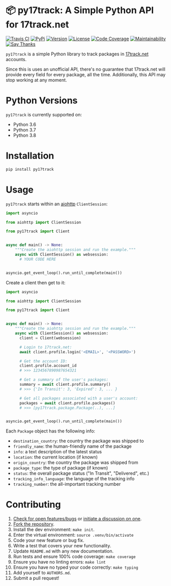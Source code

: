 # 📦 py17track: A Simple Python API for 17track.net

[![Travis CI](https://travis-ci.org/bachya/py17track.svg?branch=master)](https://travis-ci.org/bachya/py17track)
[![PyPi](https://img.shields.io/pypi/v/py17track.svg)](https://pypi.python.org/pypi/py17track)
[![Version](https://img.shields.io/pypi/pyversions/py17track.svg)](https://pypi.python.org/pypi/py17track)
[![License](https://img.shields.io/pypi/l/py17track.svg)](https://github.com/bachya/py17track/blob/master/LICENSE)
[![Code Coverage](https://codecov.io/gh/bachya/py17track/branch/master/graph/badge.svg)](https://codecov.io/gh/bachya/py17track)
[![Maintainability](https://api.codeclimate.com/v1/badges/af60d65b69d416136fc9/maintainability)](https://codeclimate.com/github/bachya/py17track/maintainability)
[![Say Thanks](https://img.shields.io/badge/SayThanks-!-1EAEDB.svg)](https://saythanks.io/to/bachya)

`py17track` is a simple Python library to track packages in
[17track.net](http://www.17track.net/) accounts.

Since this is uses an unofficial API, there's no guarantee that 17track.net
will provide every field for every package, all the time. Additionally, this
API may stop working at any moment.

# Python Versions

`py17track` is currently supported on:

* Python 3.6
* Python 3.7
* Python 3.8

# Installation

```python
pip install py17track
```

# Usage

`py17track` starts within an
[aiohttp](https://aiohttp.readthedocs.io/en/stable/) `ClientSession`:

```python
import asyncio

from aiohttp import ClientSession

from py17track import Client


async def main() -> None:
    """Create the aiohttp session and run the example."""
    async with ClientSession() as websession:
      # YOUR CODE HERE


asyncio.get_event_loop().run_until_complete(main())
```

Create a client then get to it:

```python
import asyncio

from aiohttp import ClientSession

from py17track import Client


async def main() -> None:
    """Create the aiohttp session and run the example."""
    async with ClientSession() as websession:
      client = Client(websession)

      # Login to 17track.net:
      await client.profile.login('<EMAIL>', '<PASSWORD>')

      # Get the account ID:
      client.profile.account_id
      # >>> 1234567890987654321

      # Get a summary of the user's packages:
      summary = await client.profile.summary()
      # >>> {'In Transit': 3, 'Expired': 3, ... }

      # Get all packages associated with a user's account:
      packages = await client.profile.packages()
      # >>> [py17track.package.Package(..), ...]


asyncio.get_event_loop().run_until_complete(main())
```

Each `Package` object has the following info:

* `destination_country`: the country the package was shipped to
* `friendly_name`: the human-friendly name of the package
* `info`: a text description of the latest status
* `location`: the current location (if known)
* `origin_country`: the country the package was shipped from
* `package_type`: the type of package (if known)
* `status`: the overall package status ("In Transit", "Delivered", etc.)
* `tracking_info_language`: the language of the tracking info
* `tracking_number`: the all-important tracking number

# Contributing

1. [Check for open features/bugs](https://github.com/bachya/py17track/issues)
  or [initiate a discussion on one](https://github.com/bachya/py17track/issues/new).
2. [Fork the repository](https://github.com/bachya/py17track/fork).
3. Install the dev environment: `make init`.
4. Enter the virtual environment: `source .venv/bin/activate`
5. Code your new feature or bug fix.
6. Write a test that covers your new functionality.
7. Update `README.md` with any new documentation.
8. Run tests and ensure 100% code coverage: `make coverage`
9. Ensure you have no linting errors: `make lint`
10. Ensure you have no typed your code correctly: `make typing`
11. Add yourself to `AUTHORS.md`.
12. Submit a pull request!
